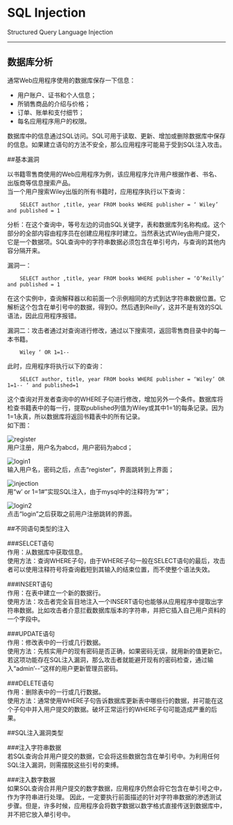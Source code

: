 # SQL Injection

Structured Query Language Injection

---

## 数据库分析

通常Web应用程序使用的数据库保存一下信息：

*   用户账户、证书和个人信息；
*   所销售商品的介绍与价格；
*   订单、账单和支付细节； 
*   每名应用程序用户的权限。

数据库中的信息通过SQL访问。SQL可用于读取、更新、增加或删除数据库中保存的信息。如果建立语句的方法不安全，那么应用程序可能易于受到SQL注入攻击。

##基本漏洞

以书籍零售商使用的Web应用程序为例，该应用程序允许用户根据作者、书名、出版商等信息搜索产品。  
当一个用户搜索Wiley出版的所有书籍时，应用程序执行以下查询：  

		SELECT author ,title, year FROM books WHERE publisher = ‘ Wiley’ and published = 1  

分析：在这个查询中，等号左边的词由SQL关键字，表和数据库列名称构成。这个部分的全部内容由程序员在创建应用程序时建立。当然表达式Wiley由用户提交，它是一个数据项。SQL查询中的字符串数据必须包含在单引号内，与查询的其他内容分隔开来。

漏洞一：

		SELECT author ,title, year FROM books WHERE publisher = ‘O’Reilly’ and published = 1 
 
在这个实例中，查询解释器以和前面一个示例相同的方式到达字符串数据位置。它解析这个包含在单引号中的数据，得到O。然后遇到Reilly’，这并不是有效的SQL语法，因此应用程序报错。

漏洞二：攻击者通过对查询进行修改，通过以下搜索项，返回零售商目录中的每一本书籍。  

		Wiley ‘ OR 1=1--  

此时，应用程序将执行以下的查询：  

		SELECT author, title, year FROM books WHERE publisher = ‘Wiley’ OR 1=1-- ‘ and published=1  

这个查询对开发者查询中的WHERE子句进行修改，增加另外一个条件。数据库将检查书籍表中的每一行，提取published列值为Wiley或其中1=1的每条记录。因为1=1永真，所以数据库将返回书籍表中的所有记录。  
如下图：

![register](img/register.png)  
用户注册，用户名为abcd，用户密码为abcd；  

![login1](img/login1.png)  
输入用户名，密码之后，点击“register”，界面跳转到上界面；  

![injection](img/injection.png)  
用“w’ or 1=1#”实现SQL注入，由于mysql中的注释符为“#”；  

![login2](img/login2.png)  
点击“login”之后获取之前用户注册跳转的界面。  

##不同语句类型的注入

###SELCET语句  
作用：从数据库中获取信息。  
使用方法：查询WHERE子句，由于WHERE子句一般在SELECT语句的最后，攻击者可以使用注释符号将查询截短到其输入的结束位置，而不使整个语法失效。

###INSERT语句  
作用：在表中建立一个新的数据行。  
使用方法：攻击者完全盲目地注入一个INSERT语句也能够从应用程序中提取出字符串数据。比如攻击者介意拦截数据库版本的字符串，并把它插入自己用户资料的一个字段中。

###UPDATE语句  
作用：修改表中的一行或几行数据。  
使用方法：先核实用户的现有密码是否正确，如果密码无误，就用新的值更新它。若这项功能存在SQL注入漏洞，那么攻击者就能避开现有的密码检查，通过输入“admin’--”这样的用户更新管理员密码。

###DELETE语句  
作用：删除表中的一行或几行数据。  
使用方法：通常使用WHERE子句告诉数据库更新表中哪些行的数据，并可能在这个子句中并入用户提交的数据。破坏正常运行的WHERE子句可能造成严重的后果。


##SQL注入漏洞类型

###注入字符串数据  
若SQL查询合并用户提交的数据，它会将这些数据包含在单引号中。为利用任何SQL注入漏洞，则需摆脱这些引号的束缚。

###注入数字数据  
如果SQL查询合并用户提交的数字数据，应用程序仍然会将它包含在单引号之中，作为字符串进行处理。 因此，一定要执行前面描述的针对字符串数据的渗透测试步骤。但是，许多时候，应用程序会将数字数据以数字格式直接传送到数据库中，并不把它放入单引号中。
